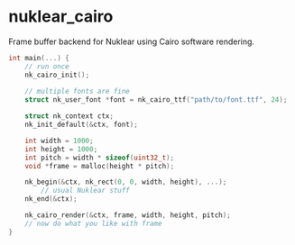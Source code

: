 # nuklear_cairo
Frame buffer backend for Nuklear using Cairo software rendering.

```c
int main(...) {
	// run once
	nk_cairo_init();
  
	// multiple fonts are fine
	struct nk_user_font *font = nk_cairo_ttf("path/to/font.ttf", 24);

	struct nk_context ctx;
	nk_init_default(&ctx, font);

	int width = 1000;
	int height = 1000;
	int pitch = width * sizeof(uint32_t);
	void *frame = malloc(height * pitch);

	nk_begin(&ctx, nk_rect(0, 0, width, height), ...);
		// usual Nuklear stuff
	nk_end(&ctx);

	nk_cairo_render(&ctx, frame, width, height, pitch);
	// now do what you like with frame
}
```
